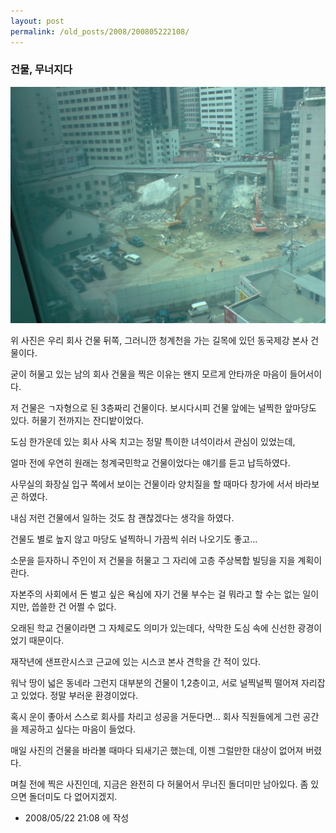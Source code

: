 ```yaml
---
layout: post
permalink: /old_posts/2008/200805222108/
---
```


### 건물, 무너지다


![c0003499_4833b9fd5e2f3.jpg](200805222108/c0003499_4833b9fd5e2f3.jpg)

위 사진은 우리 회사 건물 뒤쪽, 그러니깐 청계천을 가는 길목에 있던 동국제강 본사 건물이다. 

굳이 허물고 있는 남의 회사 건물을 찍은 이유는 왠지 모르게 안타까운 마음이 들어서이다.

저 건물은 ㄱ자형으로 된 3층짜리 건물이다. 보시다시피 건물 앞에는 널찍한 앞마당도 있다. 허물기 전까지는 잔디밭이었다.

도심 한가운데 있는 회사 사옥 치고는 정말 특이한 녀석이라서 관심이 있었는데, 

얼마 전에 우연히 원래는 청계국민학교 건물이었다는 얘기를 듣고 납득하였다.

사무실의 화장실 입구 쪽에서 보이는 건물이라 양치질을 할 때마다 창가에 서서 바라보곤 하였다.

내심 저런 건물에서 일하는 것도 참 괜찮겠다는 생각을 하였다. 

건물도 별로 높지 않고 마당도 널찍하니 가끔씩 쉬러 나오기도 좋고...

소문을 듣자하니 주인이 저 건물을 허물고 그 자리에 고층 주상복합 빌딩을 지을 계획이란다.

자본주의 사회에서 돈 벌고 싶은 욕심에 자기 건물 부수는 걸 뭐라고 할 수는 없는 일이지만, 씁쓸한 건 어쩔 수 없다.

오래된 학교 건물이라면 그 자체로도 의미가 있는데다, 삭막한 도심 속에 신선한 광경이었기 때문이다.

재작년에 샌프란시스코 근교에 있는 시스코 본사 견학을 간 적이 있다.

워낙 땅이 넓은 동네라 그런지 대부분의 건물이 1,2층이고, 서로 널찍널찍 떨어져 자리잡고 있었다. 정말 부러운 환경이었다.

혹시 운이 좋아서 스스로 회사를 차리고 성공을 거둔다면... 회사 직원들에게 그런 공간을 제공하고 싶다는 마음이 들었다.

매일 사진의 건물을 바라볼 때마다 되새기곤 했는데, 이젠 그럴만한 대상이 없어져 버렸다.

며칠 전에 찍은 사진인데, 지금은 완전히 다 허물어서 무너진 돌더미만 남아있다. 좀 있으면 돌더미도 다 없어지겠지.







- 2008/05/22 21:08 에 작성